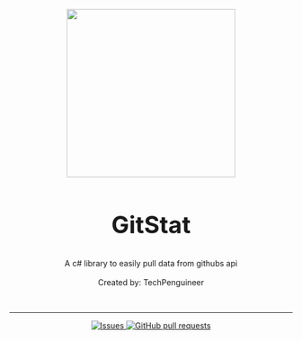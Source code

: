 <p align="center">
    <img src="https://i.imgur.com/MIe3YgI.png" width="300px">
    <h2 align="center" style="font-weight: bolder; font-size:42px">GitStat</h2>
    <p align="center">A c# library to easily pull data from githubs api <br><br>Created by: TechPenguineer</p>
    <br>
    <hr>
</p>
 <p align="center">
    <a href="https://github.com/TechPenguineer/GitStat/issues">
      <img alt="Issues" src="https://img.shields.io/github/issues/TechPenguineer/GitStat?color=0088ff" />
    </a>
    <a href="https://github.com/TechPenguineer/GitStat/pulls">
      <img alt="GitHub pull requests" src="https://img.shields.io/github/issues-pr/TechPenguineer/GitStat?color=0088ff" />
    </a>
    <br />
    <br />
  </p>
  